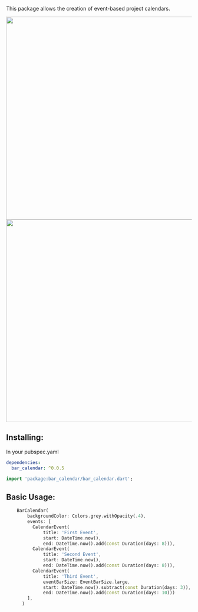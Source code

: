 <!-- 
This README describes the package. If you publish this package to pub.dev,
this README's contents appear on the landing page for your package.

For information about how to write a good package README, see the guide for
[writing package pages](https://dart.dev/guides/libraries/writing-package-pages). 

For general information about developing packages, see the Dart guide for
[creating packages](https://dart.dev/guides/libraries/create-library-packages)
and the Flutter guide for
[developing packages and plugins](https://flutter.dev/developing-packages). 
-->



This package allows the creation of event-based project calendars.

<img src="https://raw.githubusercontent.com/karimafas/bar-calendar/master/bar-calendar-snap.png" width="550"> 
<img src="https://raw.githubusercontent.com/karimafas/bar-calendar/master/bar-calendar-snap-blue.png" width="550">

## Installing:
In your pubspec.yaml
```yaml
dependencies:
  bar_calendar: ^0.0.5
```
```dart
import 'package:bar_calendar/bar_calendar.dart';
```

## Basic Usage:
```dart
    BarCalendar(
        backgroundColor: Colors.grey.withOpacity(.4),
        events: [
          CalendarEvent(
              title: 'First Event',
              start: DateTime.now(),
              end: DateTime.now().add(const Duration(days: 8))),
          CalendarEvent(
              title: 'Second Event',
              start: DateTime.now(),
              end: DateTime.now().add(const Duration(days: 8))),
          CalendarEvent(
              title: 'Third Event',
              eventBarSize: EventBarSize.large,
              start: DateTime.now().subtract(const Duration(days: 3)),
              end: DateTime.now().add(const Duration(days: 10)))
        ],
      )
```
